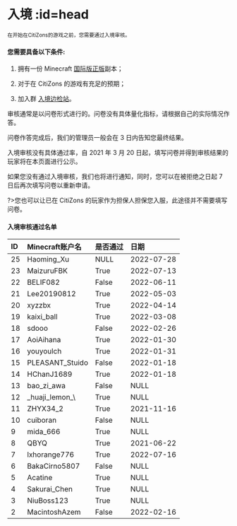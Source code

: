 # 入境 :id=head

<small>在开始在CitiZons的游戏之前，您需要通过入境审核。</small>

#### 您需要具备以下条件:

1) 拥有一份 Minecraft [国际版正版](https://www.minecraft.net/zh-hans)副本；

2) 对于在 CitiZons 的游戏有充足的预期；

3) 加入群 [入境边检站](https://jq.qq.com/?_wv=1027&k=399UFX3t)。

审核通常是以问卷形式进行的。问卷没有具体量化指标，请根据自己的实际情况作答。

问卷作答完成后，我们的管理员一般会在 3 日内告知您最终结果。

入境审核没有具体通过率，自 2021 年 3 月 20 日起，填写问卷并得到审核结果的玩家将在本页面进行公示。

如果您没有通过入境审核，我们也将进行通知，同时，您可以在被拒绝之日起 7 日后再次填写问卷以重新申请。

?>您也可以让已在 CitiZons 的玩家作为担保人担保您入服，此途径并不需要填写问卷。

#### 入境审核通过名单

| ID | Minecraft账户名 | 是否通过 | 日期 |
| :--- | :--- | :--- | :--- |
| 25 | Haoming_Xu | NULL | 2022-07-28 |
| 23 | MaizuruFBK | True | 2022-07-13 |
| 22 | BELIF082 | False | 2022-06-11 |
| 21 | Lee20190812 | True | 2022-05-03 |
| 20 | xyzzbx | True | 2022-04-14 |
| 19 | kaixi_ball | True | 2022-03-08 |
| 18 | sdooo | False | 2022-02-26 |
| 17 | AoiAihana | True | 2022-01-30 |
| 16 | youyoulch | True | 2022-01-31 |
| 15 | PLEASANT_Stuido | False | 2022-01-18 |
| 14 | HChanJ1689 | True | 2022-01-18 |
| 13 | bao_zi_awa | False | NULL |
| 12 | \_huaji_lemon_\ | True | NULL |
| 11 | ZHYX34_2 | True | 2021-11-16 |
| 10 | cuiboran | False | NULL |
| 9 | mida_666 | True | NULL |
| 8 | QBYQ | True | 2021-06-22 |
| 7 | lxhorange776 | True | 2022-07-16 |
| 6 | BakaCirno5807 | False | NULL |
| 5 | Acatine | True | NULL |
| 4 | Sakurai_Chen | True | NULL |
| 3 | NiuBoss123 | True | NULL |
| 2 | MacintoshAzem | False | 2022-02-16 |
